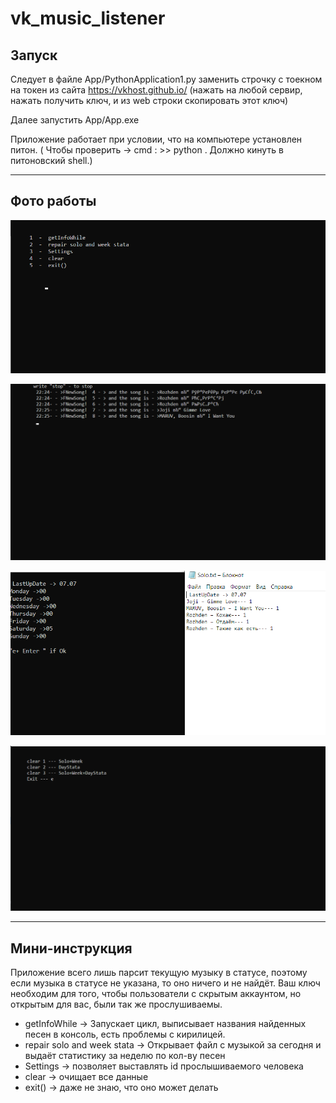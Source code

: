 # vk_music_listener

## Запуск

Следует в файле App/PythonApplication1.py  заменить строчку с тоекном на токен из сайта https://vkhost.github.io/
(нажать на любой сервир, нажать получить ключ, и из web строки скопировать этот ключ) 

Далее запустить App/App.exe

Приложение работает при условии, что на компьютере установлен питон. ( Чтобы проверить -> сmd : >> python   . Должно кинуть в питоновский shell.) 

______ 

## Фото работы 
![Screenshot](im1.png)

![Screenshot](im2.png)

![Screenshot](im3.png)

![Screenshot](im4.png)

____

## Мини-инструкция 

Приложение всего лишь парсит текущую музыку в статусе, поэтому если музыка в статусе не указана, то оно ничего и не найдёт. Ваш ключ необходим для того, чтобы пользователи с скрытым аккаунтом, но открытым для вас, были так же прослушиваемы.

*  getInfoWhile -> Запускает цикл, выписывает названия найденных песен в консоль, есть проблемы с кирилицей.
*  repair solo and week stata -> Открывает файл с музыкой за сегодня и выдаёт статистику за неделю по кол-ву песен
*  Settings -> позволяет выставлять id прослышиваемого человека
*  clear -> очищает все данные 
*  exit() -> даже не знаю, что оно может делать
